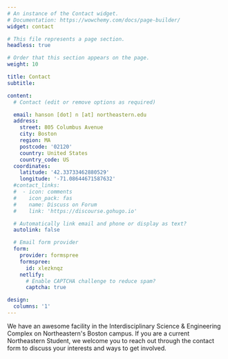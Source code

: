 ```yaml
---
# An instance of the Contact widget.
# Documentation: https://wowchemy.com/docs/page-builder/
widget: contact

# This file represents a page section.
headless: true

# Order that this section appears on the page.
weight: 10

title: Contact
subtitle:

content:
  # Contact (edit or remove options as required)

  email: hanson [dot] n [at] northeastern.edu
  address:
    street: 805 Columbus Avenue
    city: Boston
    region: MA
    postcode: '02120'
    country: United States
    country_code: US
  coordinates:
    latitude: '42.33733462880529'
    longitude: '-71.08644671587632'
  #contact_links:
  #  - icon: comments
  #    icon_pack: fas
  #    name: Discuss on Forum
  #    link: 'https://discourse.gohugo.io'

  # Automatically link email and phone or display as text?
  autolink: false

  # Email form provider
  form:
    provider: formspree
    formspree:
      id: xlezknqz
    netlify:
      # Enable CAPTCHA challenge to reduce spam?
      captcha: true

design:
  columns: '1'
---
```


We have an awesome facility in the Interdisciplinary Science & Engineering Complex on Northeastern's Boston campus. If you are a current Northeastern Student, we welcome you to reach out through the contact form to discuss your interests and ways to get involved.
